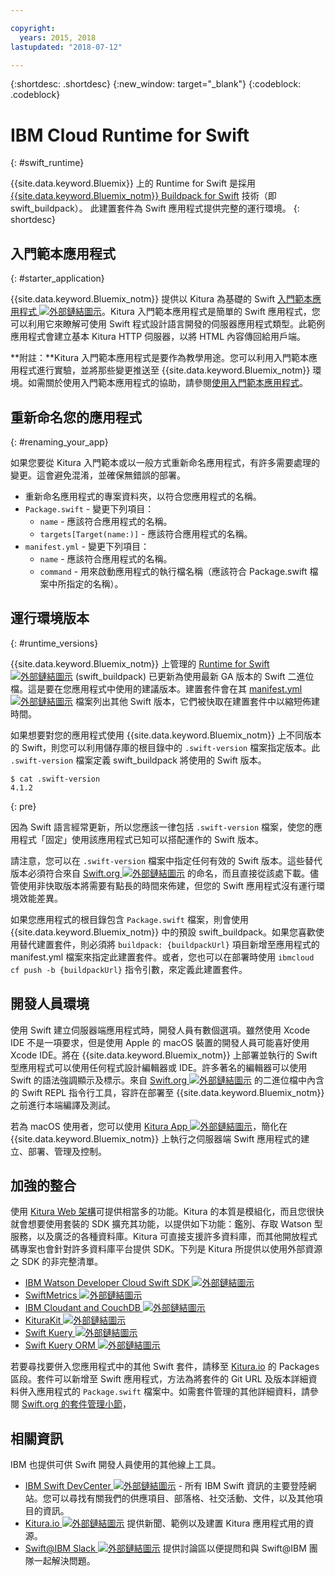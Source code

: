 ```yaml
---

copyright:
  years: 2015, 2018
lastupdated: "2018-07-12"

---
```


{:shortdesc: .shortdesc}
{:new_window: target="_blank"}
{:codeblock: .codeblock}

# IBM Cloud Runtime for Swift
{: #swift_runtime}

{{site.data.keyword.Bluemix}} 上的 Runtime for Swift 是採用 [{{site.data.keyword.Bluemix_notm}} Buildpack for Swift](https://github.com/IBM-Swift/swift-buildpack) 技術（即 swift_buildpack）。
此建置套件為 Swift 應用程式提供完整的運行環境。
{: shortdesc}

## 入門範本應用程式
{: #starter_application}

{{site.data.keyword.Bluemix_notm}} 提供以 Kitura 為基礎的 Swift [入門範本應用程式 ![外部鏈結圖示](../../icons/launch-glyph.svg "外部鏈結圖示")](https://github.com/IBM-Cloud/Kitura-Starter)。Kitura 入門範本應用程式是簡單的 Swift 應用程式，您可以利用它來瞭解可使用 Swift 程式設計語言開發的伺服器應用程式類型。此範例應用程式會建立基本 Kitura HTTP 伺服器，以將 HTML 內容傳回給用戶端。

**附註：**Kitura 入門範本應用程式是要作為教學用途。您可以利用入門範本應用程式進行實驗，並將那些變更推送至 {{site.data.keyword.Bluemix_notm}} 環境。如需關於使用入門範本應用程式的協助，請參閱[使用入門範本應用程式](../common/starter_app_usage.html)。

## 重新命名您的應用程式
{: #renaming_your_app}

如果您要從 Kitura 入門範本或以一般方式重新命名應用程式，有許多需要處理的變更。這會避免混淆，並確保無錯誤的部署。

- 重新命名應用程式的專案資料夾，以符合您應用程式的名稱。
- `Package.swift` - 變更下列項目：
    - `name` - 應該符合應用程式的名稱。
    - `targets[Target(name:)]` - 應該符合應用程式的名稱。
- `manifest.yml` - 變更下列項目：
    - `name` - 應該符合應用程式的名稱。
    - `command` - 用來啟動應用程式的執行檔名稱（應該符合 Package.swift 檔案中所指定的名稱）。

## 運行環境版本
{: #runtime_versions}

{{site.data.keyword.Bluemix_notm}} 上管理的 [Runtime for Swift ![外部鏈結圖示](../../icons/launch-glyph.svg "外部鏈結圖示")](https://github.com/IBM-Swift/swift-buildpack) (swift_buildpack) 已更新為使用最新 GA 版本的 Swift 二進位檔。這是要在您應用程式中使用的建議版本。建置套件會在其 [manifest.yml ![外部鏈結圖示](../../icons/launch-glyph.svg "外部鏈結圖示")](https://github.com/IBM-Swift/swift-buildpack/blob/master/manifest.yml) 檔案列出其他 Swift 版本，它們被快取在建置套件中以縮短佈建時間。

如果想要對您的應用程式使用 {{site.data.keyword.Bluemix_notm}} 上不同版本的 Swift，則您可以利用儲存庫的根目錄中的 `.swift-version` 檔案指定版本。此 `.swift-version` 檔案定義 swift_buildpack 將使用的 Swift 版本。

```
$ cat .swift-version
4.1.2
```
{: pre}

因為 Swift 語言經常更新，所以您應該一律包括 `.swift-version` 檔案，使您的應用程式「固定」使用該應用程式已知可以搭配運作的 Swift 版本。

請注意，您可以在 `.swift-version` 檔案中指定任何有效的 Swift 版本。這些替代版本必須符合來自 [Swift.org ![外部鏈結圖示](../../icons/launch-glyph.svg "外部鏈結圖示")](https://swift.org/download/) 的命名，而且直接從該處下載。儘管使用非快取版本將需要有點長的時間來佈建，但您的 Swift 應用程式沒有運行環境效能差異。

如果您應用程式的根目錄包含 `Package.swift` 檔案，則會使用 {{site.data.keyword.Bluemix_notm}} 中的預設 swift_buildpack。如果您喜歡使用替代建置套件，則必須將 `buildpack: {buildpackUrl}` 項目新增至應用程式的 manifest.yml 檔案來指定此建置套件。或者，您也可以在部署時使用 `ibmcloud cf push -b {buildpackUrl}` 指令引數，來定義此建置套件。


## 開發人員環境

使用 Swift 建立伺服器端應用程式時，開發人員有數個選項。雖然使用 Xcode IDE 不是一項要求，但是使用 Apple 的 macOS 裝置的開發人員可能喜好使用 Xcode IDE。將在 {{site.data.keyword.Bluemix_notm}} 上部署並執行的 Swift 型應用程式可以使用任何程式設計編輯器或 IDE。許多著名的編輯器可以使用 Swift 的語法強調顯示及標示。來自 [Swift.org ![外部鏈結圖示](../../icons/launch-glyph.svg "外部鏈結圖示")](https://swift.org/) 的二進位檔中內含的 Swift REPL 指令行工具，容許在部署至 {{site.data.keyword.Bluemix_notm}} 之前進行本端編譯及測試。

若為 macOS 使用者，您可以使用 [Kitura App ![外部鏈結圖示](../../icons/launch-glyph.svg "外部鏈結圖示")](https://www.kitura.io/app.html)，簡化在 {{site.data.keyword.Bluemix_notm}} 上執行之伺服器端 Swift 應用程式的建立、部署、管理及控制。  


## 加強的整合

使用 [Kitura Web 架構](http://ibm-swift.github.io/Kitura/)可提供相當多的功能。Kitura 的本質是模組化，而且您很快就會想要使用套裝的 SDK 擴充其功能，以提供如下功能：鑑別、存取 Watson 型服務，以及廣泛的各種資料庫。Kitura 可直接支援許多資料庫，而其他開放程式碼專案也會針對許多資料庫平台提供 SDK。下列是 Kitura 所提供以使用外部資源之 SDK 的非完整清單。

- [IBM Watson Developer Cloud Swift SDK ![外部鏈結圖示](../../icons/launch-glyph.svg "外部鏈結圖示")](https://github.com/watson-developer-cloud/swift-sdk/)
- [SwiftMetrics ![外部鏈結圖示](../../icons/launch-glyph.svg "外部鏈結圖示")](https://github.com/RuntimeTools/SwiftMetrics)
- [IBM Cloudant and CouchDB ![外部鏈結圖示](../../icons/launch-glyph.svg "外部鏈結圖示")](https://github.com/IBM-Swift/Kitura-CouchDB)
- [KituraKit ![外部鏈結圖示](../../icons/launch-glyph.svg "外部鏈結圖示")](https://github.com/IBM-Swift/KituraKit)
- [Swift Kuery ![外部鏈結圖示](../../icons/launch-glyph.svg "外部鏈結圖示")](https://github.com/Swift-Kuery/)
- [Swift Kuery ORM ![外部鏈結圖示](../../icons/launch-glyph.svg "外部鏈結圖示")](https://github.com/IBM-Swift/Swift-Kuery-ORM)

若要尋找要併入您應用程式中的其他 Swift 套件，請移至 [Kitura.io](https://www.kitura.io/packages.html) 的 Packages 區段。套件可以新增至 Swift 應用程式，方法為將套件的 Git URL 及版本詳細資料併入應用程式的 `Package.swift` 檔案中。如需套件管理的其他詳細資料，請參閱 [Swift.org 的套件管理小節](https://swift.org/package-manager/)，


## 相關資訊

IBM 也提供可供 Swift 開發人員使用的其他線上工具。
- [IBM Swift DevCenter ![外部鏈結圖示](../../icons/launch-glyph.svg "外部鏈結圖示")](https://developer.ibm.com/swift/) - 所有 IBM Swift 資訊的主要登陸網站。您可以尋找有關我們的供應項目、部落格、社交活動、文件，以及其他項目的資訊。
- [Kitura.io ![外部鏈結圖示](../../icons/launch-glyph.svg "外部鏈結圖示")](https://www.kitura.io/index.html) 提供新聞、範例以及建置 Kitura 應用程式用的資源。
- [Swift@IBM Slack ![外部鏈結圖示](../../icons/launch-glyph.svg "外部鏈結圖示")](http://swift-at-ibm-slack.mybluemix.net/) 提供討論區以便提問和與 Swift@IBM 團隊一起解決問題。
